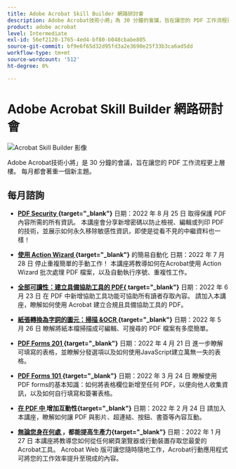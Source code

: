 ```yaml
---
title: Adobe Acrobat Skill Builder 網路研討會
description: Adobe Acrobat技術小將」為 30 分鐘的會議，旨在讓您的 PDF 工作流程更上層樓
product: adobe acrobat
level: Intermediate
exl-id: 56ef2120-1765-4ed4-bf80-b048cbabe805
source-git-commit: bf9e6f65d32d95fd3a2e3690e25f33b3ca6ad5dd
workflow-type: tm+mt
source-wordcount: '512'
ht-degree: 0%

---
```


# Adobe Acrobat Skill Builder 網路研討會

![Acrobat Skill Builder 影像](../assets/sbacrobatwebinars.png)

Adobe Acrobat技術小將」是 30 分鐘的會議，旨在讓您的 PDF 工作流程更上層樓。 每月都會著重一個新主題。

## 每月諮詢

* **[PDF Security ](https://adobe-acrobat-skill-builder.joinus.adobeevents.com/attendease/networking/experience/ad3778d2-f2c3-4966-98ed-8b1bb90e4b2b/180ad785-1b5b-4c80-80ab-1df345f082ff) {target=&quot;_blank&quot;}**
日期：2022 年 8 月 25 日
取得保護 PDF 內容所需的所有資訊。 本講座會分享新增密碼以防止檢視、編輯或列印 PDF 的技術，並展示如何永久移除敏感性資訊，即使是從看不見的中繼資料也一樣！

* **[使用 Action Wizard ](https://adobe-acrobat-skill-builder.joinus.adobeevents.com/attendease/networking/experience/45ef14f7-e5e4-4fe0-ba26-905adac092a2/24bf421e-f489-47dc-a5a4-d8d70858348c) {target=&quot;_blank&quot;}** 的簡易自動化
日期：2022 年 7 月 28 日
停止重複簡單的手動工作！ 本講座將教導如何在Acrobat使用 Action Wizard 批次處理 PDF 檔案，以及自動執行序號、重複性工作。

* **[全部可讀性：建立具備協助工具的 PDF{ ](https://adobe-acrobat-skill-builder.joinus.adobeevents.com/attendease/networking/experience/18c111bd-9c63-4636-a4fd-8dc045a20423/8484f6c9-e2c9-4e1c-8d03-c2ca1d4db77c) target=&quot;_blank&quot;}**
日期：2022 年 6 月 23 日
在 PDF 中新增協助工具功能可協助所有讀者存取內容。 請加入本講座，瞭解如何使用 Acrobat 建立合規且具備協助工具的 PDF。

* **[紙張轉換為字詞的圖元：掃描 &amp;OCR ](https://adobe-acrobat-skill-builder.joinus.adobeevents.com/attendease/networking/experience/db1178ff-fd0e-4429-9a91-dae080cac9c3/611fa8dd-1b65-4135-800b-feb61541615f) {target=&quot;_blank&quot;}**
日期：2022 年 5 月 26 日
瞭解將紙本檔掃描成可編輯、可搜尋的 PDF 檔案有多麼簡單。

* **[PDF Forms 201 ](https://adobe-acrobat-skill-builder.joinus.adobeevents.com/attendease/networking/experience/e05d5e32-598e-49a2-b847-a06207dcbfd7/39c070e1-4ef4-4fc2-aa1e-bf89fb59215e) {target=&quot;_blank&quot;}**
日期：2022 年 4 月 21 日
進一步瞭解可填寫的表格，並瞭解分發選項以及如何使用JavaScript建立萬無一失的表格。

* **[PDF Forms 101 ](https://adobe-acrobat-skill-builder.joinus.adobeevents.com/attendease/networking/experience/c7f08842-3d62-4b98-bb2a-029feef13621/5f8f1f46-c321-4fba-8c49-4b89d3de6d36) {target=&quot;_blank&quot;}**
日期：2022 年 3 月 24 日
瞭解使用PDF forms的基本知識：如何將表格欄位新增至任何 PDF，以便向他人收集資訊，以及如何自行填寫和簽署表格。

* **[在 PDF 中 ](https://adobe-acrobat-skill-builder.joinus.adobeevents.com/attendease/networking/experience/c3150e33-0164-4f94-ac46-aec99b843291/14ea3de0-529f-4c79-9020-cd0a4f98aab0) 增加互動性{target=&quot;_blank&quot;}**
日期：2022 年 2 月 24 日
請加入本講座，瞭解如何讓 PDF 與影片、超連結、按鈕、書簽等內容互動。

* **[無論您身在何處 ](https://adobe-acrobat-skill-builder.joinus.adobeevents.com/attendease/networking/experience/99e0622a-adf9-4a8b-918f-fd4f4b3a3235/53620704-6da7-4b88-97da-a1f9f0fff3f4) ，都能提高生產力{target=&quot;_blank&quot;}**
日期：2022 年 1 月 27 日
本講座將教導您如何從任何網頁瀏覽器或行動裝置存取您最愛的Acrobat工具。 Acrobat Web 版可讓您隨時隨地工作，Acrobat行動應用程式可將您的工作效率提升至現成的內容。